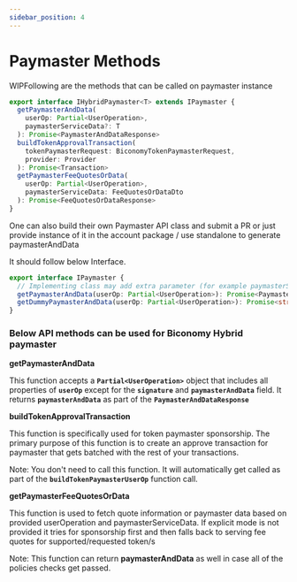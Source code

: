 ```yaml
---
sidebar_position: 4
---
```

# Paymaster Methods

WIPFollowing are the methods that can be called on paymaster instance 

```typescript
export interface IHybridPaymaster<T> extends IPaymaster {
  getPaymasterAndData(
    userOp: Partial<UserOperation>,
    paymasterServiceData?: T
  ): Promise<PaymasterAndDataResponse>
  buildTokenApprovalTransaction(
    tokenPaymasterRequest: BiconomyTokenPaymasterRequest,
    provider: Provider
  ): Promise<Transaction>
  getPaymasterFeeQuotesOrData(
    userOp: Partial<UserOperation>,
    paymasterServiceData: FeeQuotesOrDataDto
  ): Promise<FeeQuotesOrDataResponse>
}

```
One can also build their own Paymaster API class and submit a PR or just provide instance of it in the account package / use standalone to generate paymasterAndData

It should follow below Interface. 


```typescript
export interface IPaymaster {
  // Implementing class may add extra parameter (for example paymasterServiceData with it's own type) in below function signature
  getPaymasterAndData(userOp: Partial<UserOperation>): Promise<PaymasterAndDataResponse>
  getDummyPaymasterAndData(userOp: Partial<UserOperation>): Promise<string>
}
```



### Below API methods can be used for Biconomy Hybrid paymaster

**getPaymasterAndData**

This function accepts a **`Partial<UserOperation>`** object that includes all properties of **`userOp`** except for the **`signature`** and  **`paymasterAndData`** field. It returns **`paymasterAndData`** as part of the **`PaymasterAndDataResponse`**

**buildTokenApprovalTransaction**

This function is specifically used for token paymaster sponsorship. The primary purpose of this function is to create an approve transaction for paymaster that gets batched with the rest of your transactions. 

Note: You don't need to call this function. It will automatically get called as part of the **`buildTokenPaymasterUserOp`** function call.

**getPaymasterFeeQuotesOrData**

This function is used to fetch quote information or paymaster data based on provided userOperation and paymasterServiceData. If explicit mode is not provided it tries for sponsorship first and then falls back to serving fee quotes for supported/requested token/s

Note: This function can return **paymasterAndData** as well in case all of the policies checks get passed.